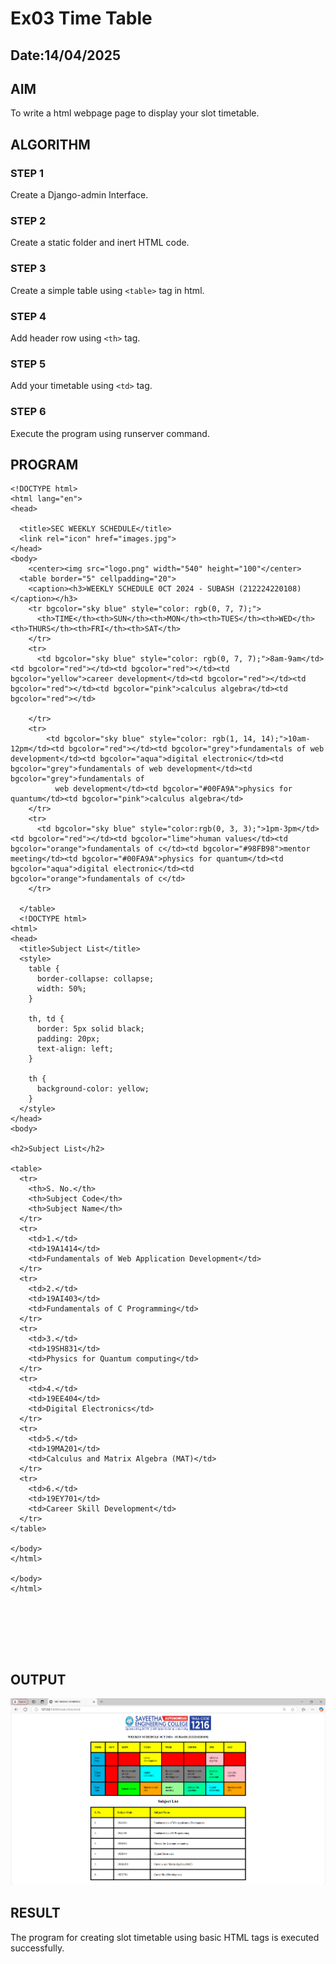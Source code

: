# Ex03 Time Table
## Date:14/04/2025

## AIM
To write a html webpage page to display your slot timetable.

## ALGORITHM
### STEP 1
Create a Django-admin Interface.

### STEP 2
Create a static folder and inert HTML code.

### STEP 3
Create a simple table using ```<table>``` tag in html.

### STEP 4
Add header row using ```<th>``` tag.

### STEP 5
Add your timetable using ```<td>``` tag.

### STEP 6
Execute the program using runserver command.

## PROGRAM
```
<!DOCTYPE html>
<html lang="en">
<head>
  
  <title>SEC WEEKLY SCHEDULE</title>
  <link rel="icon" href="images.jpg">
</head>
<body>
    <center><img src="logo.png" width="540" height="100"</center>
  <table border="5" cellpadding="20">
    <caption><h3>WEEKLY SCHEDULE 0CT 2024 - SUBASH (212224220108)</caption></h3>
    <tr bgcolor="sky blue" style="color: rgb(0, 7, 7);">
      <th>TIME</th><th>SUN</th><th>MON</th><th>TUES</th><th>WED</th><th>THURS</th><th>FRI</th><th>SAT</th>
    </tr>
    <tr>
      <td bgcolor="sky blue" style="color: rgb(0, 7, 7);">8am-9am</td><td bgcolor="red"></td><td bgcolor="red"></td><td bgcolor="yellow">career development</td><td bgcolor="red"></td><td bgcolor="red"></td><td bgcolor="pink">calculus algebra</td><td bgcolor="red"></td>
  
    </tr>
    <tr>
        <td bgcolor="sky blue" style="color: rgb(1, 14, 14);">10am-12pm</td><td bgcolor="red"></td><td bgcolor="grey">fundamentals of web development</td><td bgcolor="aqua">digital electronic</td><td bgcolor="grey">fundamentals of web development</td><td bgcolor="grey">fundamentals of
          web development</td><td bgcolor="#00FA9A">physics for quantum</td><td bgcolor="pink">calculus algebra</td>
    </tr>
    <tr>
      <td bgcolor="sky blue" style="color:rgb(0, 3, 3);">1pm-3pm</td><td bgcolor="red"></td><td bgcolor="lime">human values</td><td bgcolor="orange">fundamentals of c</td><td bgcolor="#98FB98">mentor meeting</td><td bgcolor="#00FA9A">physics for quantum</td><td bgcolor="aqua">digital electronic</td><td bgcolor="orange">fundamentals of c</td>
    </tr>

  </table>
  <!DOCTYPE html>
<html>
<head>
  <title>Subject List</title>
  <style>
    table {
      border-collapse: collapse;
      width: 50%;
    }

    th, td {
      border: 5px solid black;
      padding: 20px;
      text-align: left;
    }

    th {
      background-color: yellow;
    }
  </style>
</head>
<body>

<h2>Subject List</h2>

<table>
  <tr>
    <th>S. No.</th>
    <th>Subject Code</th>
    <th>Subject Name</th>
  </tr>
  <tr>
    <td>1.</td>
    <td>19A1414</td>
    <td>Fundamentals of Web Application Development</td>
  </tr>
  <tr>
    <td>2.</td>
    <td>19AI403</td>
    <td>Fundamentals of C Programming</td>
  </tr>
  <tr>
    <td>3.</td>
    <td>19SH831</td>
    <td>Physics for Quantum computing</td>
  </tr>
  <tr>
    <td>4.</td>
    <td>19EE404</td>
    <td>Digital Electronics</td>
  </tr>
  <tr>
    <td>5.</td>
    <td>19MA201</td>
    <td>Calculus and Matrix Algebra (MAT)</td>
  </tr>
  <tr>
    <td>6.</td>
    <td>19EY701</td>
    <td>Career Skill Development</td>
  </tr>
</table>

</body>
</html>
  
</body>
</html>







```




## OUTPUT
![alt text](image.png)

## RESULT
The program for creating slot timetable using basic HTML tags is executed successfully.
